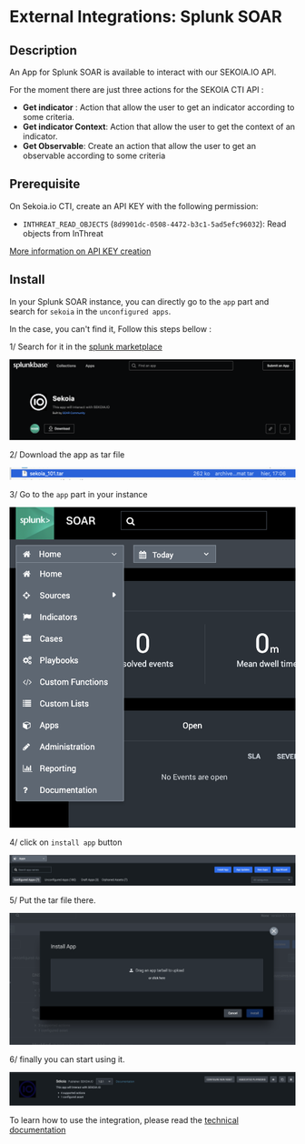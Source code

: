# External Integrations: Splunk SOAR

## Description

An App for Splunk SOAR is available to interact with our SEKOIA.IO API.

For the moment there are just three actions for the SEKOIA CTI API :

- **Get indicator** : Action that allow the user to get an indicator according to some criteria.
- **Get indicator Context**: Action that allow the user to get the context of an indicator.
- **Get Observable**: Create an action that allow the user to get an observable according to some criteria

## Prerequisite

On Sekoia.io CTI, create an API KEY with the following permission:
- `INTHREAT_READ_OBJECTS` (`8d9901dc-0508-4472-b3c1-5ad5efc96032`): Read objects from InThreat

[More information on API KEY creation](../../../getting_started/manage_api_keys.md)

## Install

In your Splunk SOAR instance, you can directly go to the `app` part and search for `sekoia` in the `unconfigured apps`. 

In the case, you can't find it, Follow this steps bellow : 

1/ Search for it in the [splunk marketplace](https://splunkbase.splunk.com/app/7142)

![!View of Sekoia.io integration in Splunbase](splunk_soar_images/image_1.png)

2/ Download the app as tar file

![!View of Sekoia.io integration in Splunbase](splunk_soar_images/image_6.png)

3/ Go to the `app` part in your instance

![!View of Sekoia.io integration in Splunbase](splunk_soar_images/image_2.png)

4/ click on `install app` button

![!View of Sekoia.io integration in Splunbase](splunk_soar_images/image_3.png)

5/ Put the tar file there.

![!View of Sekoia.io integration in Splunbase](splunk_soar_images/image_4.png)

6/ finally you can start using it.

![!View of Sekoia.io integration in Splunbase](splunk_soar_images/image_5.png)

To learn how to use the integration, please read the [technical documentation ](https://github.com/splunk-soar-connectors/sekoiaio/blob/next/README.md)